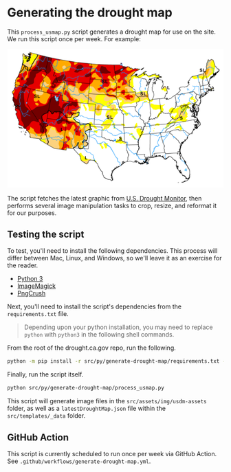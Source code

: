 # Generating the drought map

This `process_usmap.py` script generates a drought map for use on the site. We run this script once per week. For example:

![A map of the United States, illustrating which areas are most affected by current drought conditions](https://raw.githubusercontent.com/cagov/drought.ca.gov/main/src/assets/img/usdm-assets/20210817_usdm_excerpt.png)

The script fetches the latest graphic from [U.S. Drought Monitor](https://droughtmonitor.unl.edu/), then performs several image manipulation tasks to crop, resize, and reformat it for our purposes. 

## Testing the script

To test, you'll need to install the following dependencies. This process will differ between Mac, Linux, and Windows, so we'll leave it as an exercise for the reader.

* [Python 3](https://www.python.org/downloads/release/python-397/)
* [ImageMagick](https://imagemagick.org/)
* [PngCrush](https://pmt.sourceforge.io/pngcrush/)

Next, you'll need to install the script's dependencies from the `requirements.txt` file. 

> Depending upon your python installation, you may need to replace `python` with `python3` in the following shell commands.

From the root of the drought.ca.gov repo, run the following.

```sh
python -m pip install -r src/py/generate-drought-map/requirements.txt --user
```

Finally, run the script itself.

```sh
python src/py/generate-drought-map/process_usmap.py
```

This script will generate image files in the `src/assets/img/usdm-assets` folder, as well as a `latestDroughtMap.json` file within the `src/templates/_data` folder.

## GitHub Action

This script is currently scheduled to run once per week via GitHub Action. See `.github/workflows/generate-drought-map.yml`.

